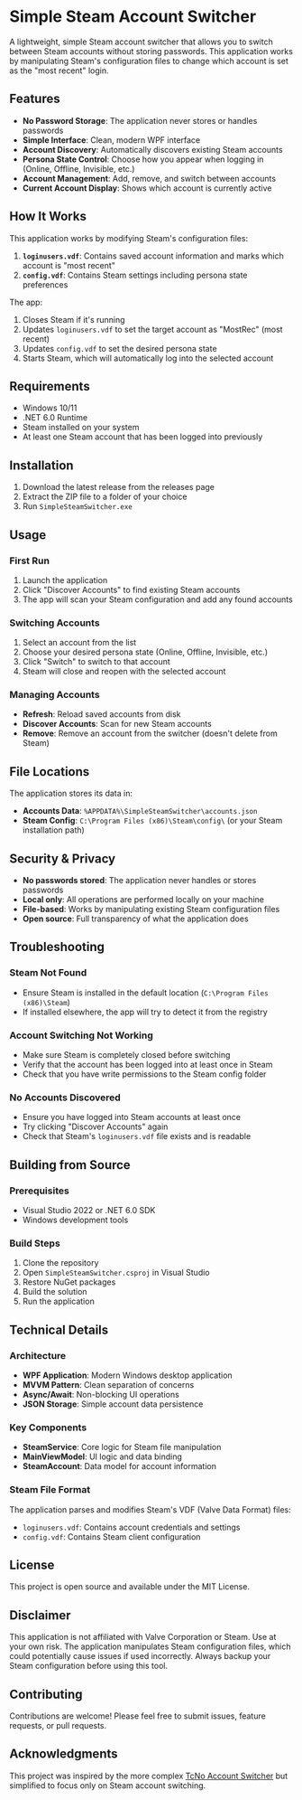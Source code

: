 # Simple Steam Account Switcher

A lightweight, simple Steam account switcher that allows you to switch between Steam accounts without storing passwords. This application works by manipulating Steam's configuration files to change which account is set as the "most recent" login.

## Features

- **No Password Storage**: The application never stores or handles passwords
- **Simple Interface**: Clean, modern WPF interface
- **Account Discovery**: Automatically discovers existing Steam accounts
- **Persona State Control**: Choose how you appear when logging in (Online, Offline, Invisible, etc.)
- **Account Management**: Add, remove, and switch between accounts
- **Current Account Display**: Shows which account is currently active

## How It Works

This application works by modifying Steam's configuration files:

1. **`loginusers.vdf`**: Contains saved account information and marks which account is "most recent"
2. **`config.vdf`**: Contains Steam settings including persona state preferences

The app:
1. Closes Steam if it's running
2. Updates `loginusers.vdf` to set the target account as "MostRec" (most recent)
3. Updates `config.vdf` to set the desired persona state
4. Starts Steam, which will automatically log into the selected account

## Requirements

- Windows 10/11
- .NET 6.0 Runtime
- Steam installed on your system
- At least one Steam account that has been logged into previously

## Installation

1. Download the latest release from the releases page
2. Extract the ZIP file to a folder of your choice
3. Run `SimpleSteamSwitcher.exe`

## Usage

### First Run
1. Launch the application
2. Click "Discover Accounts" to find existing Steam accounts
3. The app will scan your Steam configuration and add any found accounts

### Switching Accounts
1. Select an account from the list
2. Choose your desired persona state (Online, Offline, Invisible, etc.)
3. Click "Switch" to switch to that account
4. Steam will close and reopen with the selected account

### Managing Accounts
- **Refresh**: Reload saved accounts from disk
- **Discover Accounts**: Scan for new Steam accounts
- **Remove**: Remove an account from the switcher (doesn't delete from Steam)

## File Locations

The application stores its data in:
- **Accounts Data**: `%APPDATA%\SimpleSteamSwitcher\accounts.json`
- **Steam Config**: `C:\Program Files (x86)\Steam\config\` (or your Steam installation path)

## Security & Privacy

- **No passwords stored**: The application never handles or stores passwords
- **Local only**: All operations are performed locally on your machine
- **File-based**: Works by manipulating existing Steam configuration files
- **Open source**: Full transparency of what the application does

## Troubleshooting

### Steam Not Found
- Ensure Steam is installed in the default location (`C:\Program Files (x86)\Steam`)
- If installed elsewhere, the app will try to detect it from the registry

### Account Switching Not Working
- Make sure Steam is completely closed before switching
- Verify that the account has been logged into at least once in Steam
- Check that you have write permissions to the Steam config folder

### No Accounts Discovered
- Ensure you have logged into Steam accounts at least once
- Try clicking "Discover Accounts" again
- Check that Steam's `loginusers.vdf` file exists and is readable

## Building from Source

### Prerequisites
- Visual Studio 2022 or .NET 6.0 SDK
- Windows development tools

### Build Steps
1. Clone the repository
2. Open `SimpleSteamSwitcher.csproj` in Visual Studio
3. Restore NuGet packages
4. Build the solution
5. Run the application

## Technical Details

### Architecture
- **WPF Application**: Modern Windows desktop application
- **MVVM Pattern**: Clean separation of concerns
- **Async/Await**: Non-blocking UI operations
- **JSON Storage**: Simple account data persistence

### Key Components
- **SteamService**: Core logic for Steam file manipulation
- **MainViewModel**: UI logic and data binding
- **SteamAccount**: Data model for account information

### Steam File Format
The application parses and modifies Steam's VDF (Valve Data Format) files:
- `loginusers.vdf`: Contains account credentials and settings
- `config.vdf`: Contains Steam client configuration

## License

This project is open source and available under the MIT License.

## Disclaimer

This application is not affiliated with Valve Corporation or Steam. Use at your own risk. The application manipulates Steam configuration files, which could potentially cause issues if used incorrectly. Always backup your Steam configuration before using this tool.

## Contributing

Contributions are welcome! Please feel free to submit issues, feature requests, or pull requests.

## Acknowledgments

This project was inspired by the more complex [TcNo Account Switcher](https://github.com/TCNOco/TcNo-Acc-Switcher) but simplified to focus only on Steam account switching. 